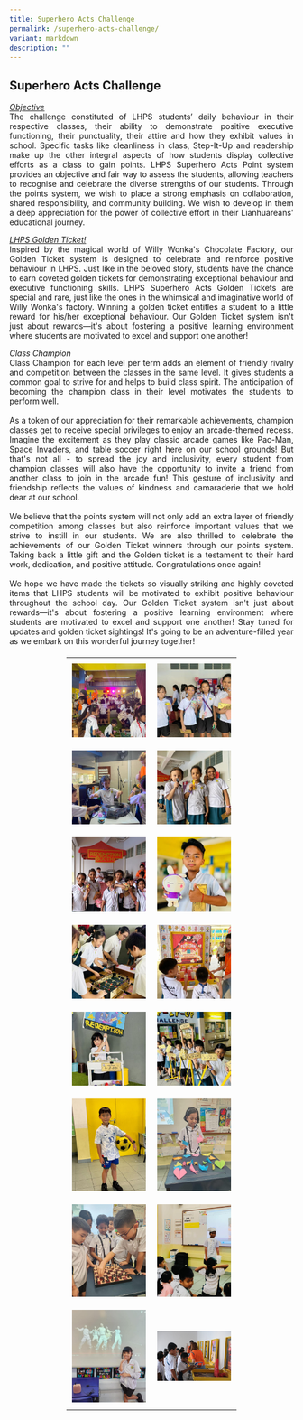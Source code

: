 ```yaml
---
title: Superhero Acts Challenge
permalink: /superhero-acts-challenge/
variant: markdown
description: ""
---
```


<style>
        table {
            width: 60%; /* Adjust table width */
            margin: 20px auto; /* Center the table */
            border-collapse: collapse; /* Clean spacing */
        }
        td {
            padding: 10px; /* Adds space around images */
            text-align: center; /* Centers images in the cell */
        }
        img {
            width: 150px; /* Sets image width */
            height: auto; /* Maintains aspect ratio */
        }
</style>

<h2><strong>Superhero Acts Challenge</strong></h2>

<p style="text-align: justify"><i><u>Objective</u></i><br>
The challenge constituted of LHPS students’ daily behaviour in their respective classes, their ability to demonstrate positive executive functioning, their punctuality, their attire and how they exhibit values in school. Specific tasks like cleanliness in class, Step-It-Up and readership make up the other integral aspects of how students display collective efforts as a class to gain points. LHPS Superhero Acts Point system provides an objective and fair way to assess the students, allowing teachers to recognise and celebrate the diverse strengths of our students. Through the points system, we wish to place a strong emphasis on collaboration, shared responsibility, and community building. We wish to develop in them a deep appreciation for the power of collective effort in their Lianhuareans' educational journey.
</p>

<p style="text-align: justify"><i><u>LHPS Golden Ticket!</u></i><br>
Inspired by the magical world of Willy Wonka's Chocolate Factory, our Golden Ticket system is designed to celebrate and reinforce positive behaviour in LHPS. 
Just like in the beloved story, students have the chance to earn coveted golden tickets for demonstrating exceptional behaviour and executive functioning skills. LHPS Superhero Acts Golden Tickets are special and rare, just like the ones in the whimsical and imaginative world of Willy Wonka's factory. Winning a golden ticket entitles a student to a little reward for his/her exceptional behaviour. Our Golden Ticket system isn't just about rewards—it's about fostering a positive learning environment where students are motivated to excel and support one another! 
</p>

<p style="text-align: justify"><i>Class Champion</i><br>
Class Champion for each level per term adds an element of friendly rivalry and competition between the classes in the same level. It gives students a common goal to strive for and helps to build class spirit. The anticipation of becoming the champion class in their level motivates the students to perform well.<br><br>
As a token of our appreciation for their remarkable achievements, champion classes get to receive special privileges to enjoy an arcade-themed recess. Imagine the excitement as they play classic arcade games like Pac-Man, Space Invaders, and table soccer right here on our school grounds! But that's not all - to spread the joy and inclusivity, every student from champion classes will also have the opportunity to invite a friend from another class to join in the arcade fun! This gesture of inclusivity and friendship reflects the values of kindness and camaraderie that we hold dear at our school. 
<br><br>
We believe that the points system will not only add an extra layer of friendly competition among classes but also reinforce important values that we strive to instill in our students.
We are also thrilled to celebrate the achievements of our Golden Ticket winners through our points system. Taking back a little gift and the Golden ticket is a testament to their hard work, dedication, and positive attitude.
Congratulations once again!
<br><br>
	We hope we have made the tickets so visually striking and highly coveted items that LHPS students will be motivated to exhibit positive behaviour throughout the school day. Our Golden Ticket system isn't just about rewards—it's about fostering a positive learning environment where students are motivated to excel and support one another! 
Stay tuned for updates and golden ticket sightings! It's going to be an adventure-filled year as we embark on this wonderful journey together!  
</p>

<table>
        <tbody><tr>
            <td><img src="/images/Highlights/Superhero%20Acts%20Challenge/Picture1.jpg"></td>
            <td><img src="/images/Highlights/Superhero%20Acts%20Challenge/Picture2.jpg"></td>
        </tr>
        <tr>
            <td><img src="/images/Highlights/Superhero%20Acts%20Challenge/Picture3.jpg"></td>
            <td><img src="/images/Highlights/Superhero%20Acts%20Challenge/Picture4.jpg"></td>
        </tr>
        <tr>
            <td><img src="/images/Highlights/Superhero%20Acts%20Challenge/Picture5.jpg"></td>
            <td><img src="/images/Highlights/Superhero%20Acts%20Challenge/Picture6.jpg"></td>
        </tr>
        <tr>
            <td><img src="/images/Highlights/Superhero%20Acts%20Challenge/Picture7.jpg"></td>
            <td><img src="/images/Highlights/Superhero%20Acts%20Challenge/Picture8.jpg"></td>
        </tr>
        <tr>
            <td><img src="/images/Highlights/Superhero%20Acts%20Challenge/Picture9.jpg"></td>
            <td><img src="/images/Highlights/Superhero%20Acts%20Challenge/Picture10.jpg"></td>
        </tr>
            <tr>
            <td><img src="/images/Highlights/Superhero%20Acts%20Challenge/Picture11.jpg"></td>
            <td><img src="/images/Highlights/Superhero%20Acts%20Challenge/Picture12.jpg"></td>
        </tr>
        <tr>
            <td><img src="/images/Highlights/Superhero%20Acts%20Challenge/Picture13.jpg"></td>
            <td><img src="/images/Highlights/Superhero%20Acts%20Challenge/Picture14.jpg"></td>
        </tr>  
        <tr>
            <td><img src="/images/Highlights/Superhero%20Acts%20Challenge/Picture15.jpg"></td>
            <td><img src="/images/Highlights/Superhero%20Acts%20Challenge/Picture16.jpg"></td>
        </tr>
    </tbody></table>